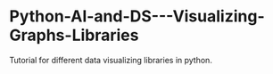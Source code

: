 # Python-AI-and-DS---Visualizing-Graphs-Libraries
Tutorial for different data visualizing libraries in python.
